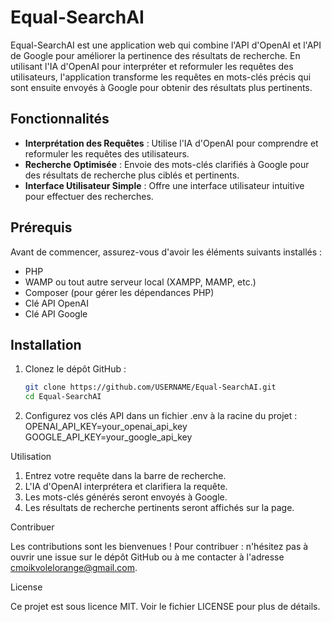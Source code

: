 # Equal-SearchAI

Equal-SearchAI est une application web qui combine l'API d'OpenAI et l'API de Google pour améliorer la pertinence des résultats de recherche. En utilisant l'IA d'OpenAI pour interpréter et reformuler les requêtes des utilisateurs, l'application transforme les requêtes en mots-clés précis qui sont ensuite envoyés à Google pour obtenir des résultats plus pertinents.

## Fonctionnalités

- **Interprétation des Requêtes** : Utilise l'IA d'OpenAI pour comprendre et reformuler les requêtes des utilisateurs.
- **Recherche Optimisée** : Envoie des mots-clés clarifiés à Google pour des résultats de recherche plus ciblés et pertinents.
- **Interface Utilisateur Simple** : Offre une interface utilisateur intuitive pour effectuer des recherches.

## Prérequis

Avant de commencer, assurez-vous d'avoir les éléments suivants installés :

- PHP
- WAMP ou tout autre serveur local (XAMPP, MAMP, etc.)
- Composer (pour gérer les dépendances PHP)
- Clé API OpenAI
- Clé API Google

## Installation

1. Clonez le dépôt GitHub :
   ```sh
   git clone https://github.com/USERNAME/Equal-SearchAI.git
   cd Equal-SearchAI

2. Configurez vos clés API dans un fichier .env à la racine du projet :
OPENAI_API_KEY=your_openai_api_key
GOOGLE_API_KEY=your_google_api_key

Utilisation

1. Entrez votre requête dans la barre de recherche.
2. L'IA d'OpenAI interprétera et clarifiera la requête.
3. Les mots-clés générés seront envoyés à Google.
4. Les résultats de recherche pertinents seront affichés sur la page.

Contribuer

Les contributions sont les bienvenues ! Pour contribuer :
n'hésitez pas à ouvrir une issue sur le dépôt GitHub ou à me contacter à l'adresse cmoikvolelorange@gmail.com.

License

Ce projet est sous licence MIT. Voir le fichier LICENSE pour plus de détails.